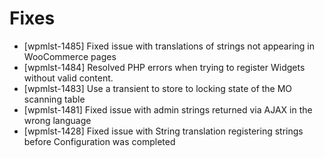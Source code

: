 # Fixes
* [wpmlst-1485] Fixed issue with translations of strings not appearing in WooCommerce pages
* [wpmlst-1484] Resolved PHP errors when trying to register Widgets without valid content.
* [wpmlst-1483] Use a transient to store to locking state of the MO scanning table
* [wpmlst-1481] Fixed issue with admin strings returned via AJAX in the wrong language
* [wpmlst-1428] Fixed issue with String translation registering strings before Configuration was completed